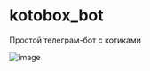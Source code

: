 # kotobox_bot

Простой телеграм-бот с котиками

![image](https://github.com/user-attachments/assets/4d25ccf2-c942-4b3e-8101-4f71c2001e59)
